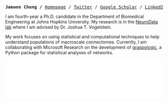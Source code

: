 <p><pre align="center">
<strong>Jaewon Chung /</strong> <a href="https://j1c.me">Homepage</a> / <a href="https://twitter.com/j1chung">Twitter</a> / <a href="https://scholar.google.com/citations?hl=en&user=TVxrMrgAAAAJ">Google Scholar</a> / <a href="https://linkedin.com/in/j1chung">LinkedIn</a>
</pre></p>

I am fourth-year a Ph.D. candidate in the Department of Biomedical Engineering at Johns Hopkins University. My research is in the [NeuroData lab](https://neurodata.io) where I am advised by Dr. Joshua T. Vogelstein. 

My work focuses on using statistical and computational techniques to help understand populations of macroscale connectomes. Currently, I am collaborating with Microsoft Research on the development of [graspologic](https://github.com/microsoft/graspologic), a Python package for statistical analyses of networks. 

<a href="https://metrics.lecoq.io/about/j1c"><img src="github-metrics.svg"></img></a>
